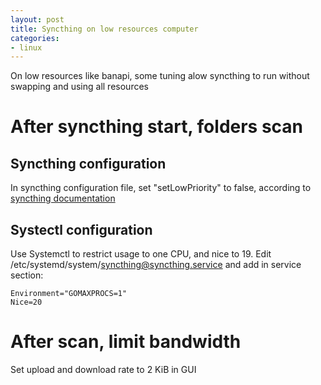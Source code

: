 ```yaml
---
layout: post
title: Syncthing on low resources computer
categories:
- linux
---
```

On low resources like banapi, some tuning alow syncthing to run without swapping and using all resources

# After syncthing start, folders scan
## Syncthing configuration
In syncthing configuration file, set "setLowPriority" to false, according to [syncthing documentation](https://docs.syncthing.net/users/config.html#set-low-priority)

## Systectl configuration
Use Systemctl to restrict usage to one CPU, and nice to 19.
Edit /etc/systemd/system/syncthing@syncthing.service and add in service section:
```
Environment="GOMAXPROCS=1"
Nice=20
```
# After scan, limit bandwidth
Set upload and download rate to 2 KiB in GUI